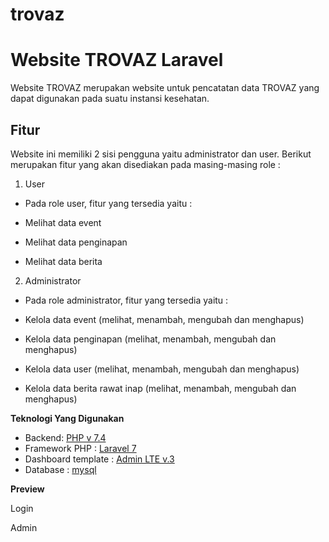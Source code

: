 # trovaz
# Website TROVAZ Laravel

Website TROVAZ merupakan website untuk pencatatan data TROVAZ yang dapat digunakan pada suatu instansi kesehatan.

## Fitur

Website ini memiliki 2 sisi pengguna yaitu administrator dan user. Berikut merupakan fitur yang akan disediakan pada masing-masing role :

1.  User

-   Pada role user, fitur yang tersedia yaitu :

-   Melihat data event
-   Melihat data penginapan
-   Melihat data berita

2.  Administrator

-   Pada role administrator, fitur yang tersedia yaitu :

-   Kelola data event (melihat, menambah, mengubah dan menghapus)
-   Kelola data penginapan (melihat, menambah, mengubah dan menghapus)
-   Kelola data user (melihat, menambah, mengubah dan menghapus)
-   Kelola data berita rawat inap (melihat, menambah, mengubah dan menghapus)

**Teknologi Yang Digunakan**

-   Backend: [PHP v 7.4](https://www.php.net/downloads.php)
-   Framework PHP : [Laravel 7](https://laravel.com/docs/7.x/releases)
-   Dashboard template : [Admin LTE v.3](https://adminlte.io/)
-   Database : [mysql](https://www.mysql.com/)

**Preview**

Login

Admin
